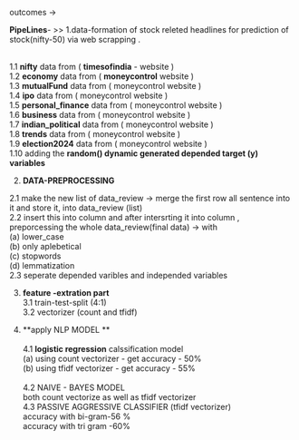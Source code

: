 outcomes -> 


**PipeLines**- >>
1.data-formation of stock releted headlines for prediction of stock(nifty-50) via web scrapping .
<br> <br>

  1.1  **nifty** data from (  **timesofindia** - website )<br>
  1.2  **economy** data from ( **moneycontrol** website )<br>
  1.3  **mutualFund** data from ( moneycontrol website )<br>
  1.4  **ipo** data from ( moneycontrol website )<br>
  1.5  **personal_finance** data from ( moneycontrol website )<br>
  1.6  **business** data from ( moneycontrol website )<br>
  1.7  **indian_political** data from ( moneycontrol website )<br>
  1.8  **trends** data from ( moneycontrol website )<br>
  1.9 **election2024** data from ( moneycontrol website )<br>
  1.10  adding the **random() dynamic generated depended target (y) variables** 

2. **DATA-PREPROCESSING**  <br>
  
  2.1  make the new list of data_review -> merge the first row all sentence into it and store it, into data_review (list)
  <br>
  2.2  insert this into column and after intersrting it into column , preporcessing the whole data_review(final data) -> with <br> (a) lower_case <br>  (b) only aplebetical <br> (c) stopwords <br> (d) lemmatization
  <br>
  2.3 seperate depended varibles and independed variables 
  <br>

 
3. **feature -extration part**
   <br>
   3.1 train-test-split (4:1)  <br>
   3.2 vectorizer (count and tfidf)<br>

4. **apply NLP MODEL **<br><br>
   4.1 **logistic regression** calssification model<br>
       (a) using count vectorizer - get accuracy - 50%<br>
       (b) using tfidf vectorizer - get accuracy - 55%<br>
       <br> 
   4.2 NAIVE - BAYES  MODEL<br>
        both count vectorize as well as tfidf vectorizer
         <br>
   4.3 PASSIVE AGGRESSIVE CLASSIFIER (tfidf vectorizer)<br>
       accuracy with bi-gram-56 %<br>
       accuracy with tri gram -60% 
       

  
  
  
   
   
  
  
